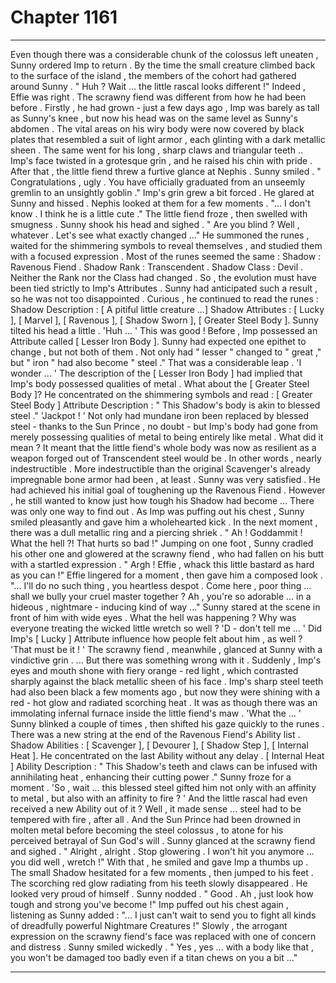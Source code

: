 
# Chapter 1161


---

Even though there was a considerable chunk of the colossus left uneaten , Sunny ordered Imp to return . By the time the small creature climbed back to the surface of the island , the members of the cohort had gathered around Sunny .
" Huh ? Wait ... the little rascal looks different !"
Indeed , Effie was right . The scrawny fiend was different from how he had been before . Firstly , he had grown - just a few days ago , Imp was barely as tall as Sunny's knee , but now his head was on the same level as Sunny's abdomen .
The vital areas on his wiry body were now covered by black plates that resembled a suit of light armor , each glinting with a dark metallic sheen . The same went for his long , sharp claws and triangular teeth ..
Imp's face twisted in a grotesque grin , and he raised his chin with pride . After that , the little fiend threw a furtive glance at Nephis .
Sunny smiled . " Congratulations , ugly . You have officially graduated from an unseemly gremlin to an unsightly goblin ."
Imp's grin grew a bit forced . He glared at Sunny and hissed .
Nephis looked at them for a few moments . "... I don't know . I think he is a little cute ."
The little fiend froze , then swelled with smugness .
Sunny shook his head and sighed . " Are you blind ? Well , whatever . Let's see what exactly changed ..."
He summoned the runes , waited for the shimmering symbols to reveal themselves , and studied them with a focused expression .
Most of the runes seemed the same :
Shadow : Ravenous Fiend . Shadow Rank : Transcendent . Shadow Class : Devil .
Neither the Rank nor the Class had changed . So , the evolution must have been tied strictly to Imp's Attributes .
Sunny had anticipated such a result , so he was not too disappointed . Curious , he continued to read the runes :
Shadow Description : [ A pitiful little creature ...] Shadow Attributes : [ Lucky ], [ Marvel ], [ Ravenous ], [ Shadow Sworn ], [ Greater Steel Body ].
Sunny tilted his head a little . 'Huh ... '
This was good ! Before , Imp possessed an Attribute called [ Lesser Iron Body ]. Sunny had expected one epithet to change , but not both of them . Not only had " lesser " changed to " great ," but " iron " had also become " steel ." That was a considerable leap .
'I wonder ... '
The description of the [ Lesser Iron Body ] had implied that Imp's body possessed qualities of metal . What about the [ Greater Steel Body ]?
He concentrated on the shimmering symbols and read :
[ Greater Steel Body ] Attribute Description : " This Shadow's body is akin to blessed steel ."
'Jackpot ! '
Not only had mundane iron been replaced by blessed steel - thanks to the Sun Prince , no doubt - but Imp's body had gone from merely possessing qualities of metal to being entirely like metal . What did it mean ? It meant that the little fiend's whole body was now as resilient as a weapon forged out of Transcendent steel would be . In other words , nearly indestructible . More indestructible than the original Scavenger's already impregnable bone armor had been , at least .
Sunny was very satisfied . He had achieved his initial goal of toughening up the Ravenous Fiend . However , he still wanted to know just how tough his Shadow had become ... There was only one way to find out .
As Imp was puffing out his chest , Sunny smiled pleasantly and gave him a wholehearted kick .
In the next moment , there was a dull metallic ring and a piercing shriek . " Ah ! Goddammit ! What the hell ?! That hurts so bad !"
Jumping on one foot , Sunny cradled his other one and glowered at the scrawny fiend , who had fallen on his butt with a startled expression . " Argh ! Effie , whack this little bastard as hard as you can !"
Effie lingered for a moment , then gave him a composed look . "... I'll do no such thing , you heartless despot . Come here , poor thing ... shall we bully your cruel master together ? Ah , you're so adorable ... in a hideous , nightmare - inducing kind of way ..."
Sunny stared at the scene in front of him with wide eyes . What the hell was happening ? Why was everyone treating the wicked little wretch so well ?
'D - don't tell me ... '
Did Imp's [ Lucky ] Attribute influence how people felt about him , as well ?
'That must be it ! '
The scrawny fiend , meanwhile , glanced at Sunny with a vindictive grin . ... But there was something wrong with it .
Suddenly , Imp's eyes and mouth shone with fiery orange - red light , which contrasted sharply against the black metallic sheen of his face . Imp's sharp steel teeth had also been black a few moments ago , but now they were shining with a red - hot glow and radiated scorching heat . It was as though there was an immolating infernal furnace inside the little fiend's maw .
'What the ... '
Sunny blinked a couple of times , then shifted his gaze quickly to the runes .
There was a new string at the end of the Ravenous Fiend's Ability list .
Shadow Abilities : [ Scavenger ], [ Devourer ], [ Shadow Step ], [ Internal Heat ].
He concentrated on the last Ability without any delay .
[ Internal Heat ] Ability Description : " This Shadow's teeth and claws can be infused with annihilating heat , enhancing their cutting power ."
Sunny froze for a moment .
'So , wait ... this blessed steel gifted him not only with an affinity to metal , but also with an affinity to fire ? '
And the little rascal had even received a new Ability out of it ? Well , it made sense ... steel had to be tempered with fire , after all . And the Sun Prince had been drowned in molten metal before becoming the steel colossus , to atone for his perceived betrayal of Sun God's will .
Sunny glanced at the scrawny fiend and sighed . " Alright , alright . Stop glowering . I won't hit you anymore ... you did well , wretch !"
With that , he smiled and gave Imp a thumbs up .
The small Shadow hesitated for a few moments , then jumped to his feet . The scorching red glow radiating from his teeth slowly disappeared . He looked very proud of himself .
Sunny nodded . " Good . Ah , just look how tough and strong you've become !"
Imp puffed out his chest again , listening as Sunny added : "... I just can't wait to send you to fight all kinds of dreadfully powerful Nightmare Creatures !"
Slowly , the arrogant expression on the scrawny fiend's face was replaced with one of concern and distress .
Sunny smiled wickedly . " Yes , yes ... with a body like that , you won't be damaged too badly even if a titan chews on you a bit ..."

---


